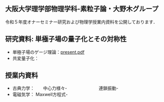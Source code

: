 ## 大阪大学理学部物理学科-素粒子論・大野木グループ

令和５年度オナーセミナー研究および物理学授業内資料を公開しております．

## 研究資料: 単極子場の量子化とその対称性
* 単極子場のゲージ理論：[present.pdf](Het0710.github.io/present.pdf)
* 共変量子化：


## 授業内資料
* 古典力学：　　中心力様々- 
  　　　　　　　連鎖振動-
  　　　　　　　
* 電磁気学：   Maxwell方程式-
  
